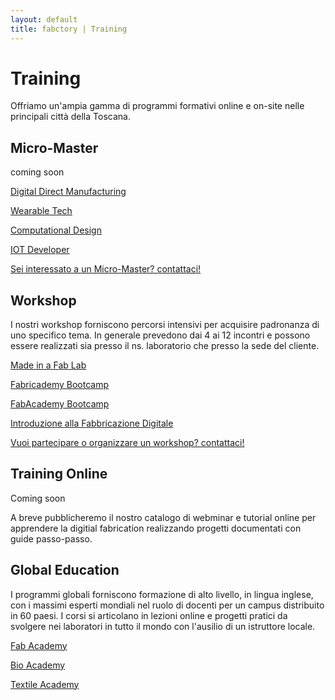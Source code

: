 ```yaml
---
layout: default
title: fabctory | Training
---
```


# Training

Offriamo un'ampia gamma di programmi formativi online e on-site nelle principali città della Toscana.

## Micro-Master

<span class="coming-soon">coming soon</span>

[Digital Direct Manufacturing](#)

[Wearable Tech](#)

[Computational Design](#)

[IOT Developer](#)

<i class="fa fa-exclamation-circle"></i> [Sei interessato a un Micro-Master? contattaci!](mailto:info@fabctory.com)

## Workshop

I nostri workshop forniscono percorsi intensivi per acquisire padronanza di uno specifico tema. In generale prevedono dai 4 ai 12 incontri e possono essere realizzati sia presso il ns. laboratorio che presso la sede del cliente.

  
<i class="fa fa-caret-right" aria-hidden="true"></i> [Made in a Fab Lab](http://fablabmade.com/workshop)

<i class="fa fa-caret-right" aria-hidden="true"></i> [Fabricademy Bootcamp](http://textile-academy.org/bootcamp)

<i class="fa fa-caret-right" aria-hidden="true"></i> [FabAcademy Bootcamp](http://fablabtoscana.it/bootcamp)

<i class="fa fa-caret-right" aria-hidden="true"></i> [Introduzione alla Fabbricazione Digitale]()


<i class="fa fa-info-circle"></i> [Vuoi partecipare o organizzare un workshop? contattaci!](mailto:info@fabctory.com)

## Training Online

<span class="coming-soon">Coming soon</span><br/>

A breve pubblicheremo il nostro catalogo di webminar e tutorial online per apprendere la digitial fabrication realizzando progetti documentati con guide passo-passo.

## Global Education

I programmi globali forniscono formazione di alto livello, in lingua inglese, con i massimi esperti mondiali nel ruolo di docenti per un campus distribuito in 60 paesi. I corsi si articolano in lezioni online e progetti pratici da svolgere nei laboratori in tutto il mondo con l'ausilio di un istruttore locale.

<i class="fa fa-caret-right"></i> [Fab Academy](http://fabacademy.org)

<i class="fa fa-caret-right"></i> [Bio Academy](http://bio.academany.org)

<i class="fa fa-caret-right"></i> [Textile Academy](http://textile-academy.org)



